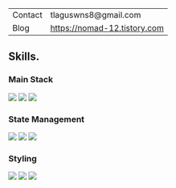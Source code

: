 
<div align="left">
<table>
<tr><td>Contact</td><td>tlaguswns8@gmail.com</td></tr>
<tr><td>Blog</td><td><a href="https://nomad-12.tistory.com">https://nomad-12.tistory.com</a></td></tr>
</table>
</div>
   
## Skills.

  
 <h3>Main Stack</h3>
 <img src="https://img.shields.io/badge/TypeScript-3178C6?style=flat&logo=TypeScript&logoColor=white"/>
 <img src="https://img.shields.io/badge/Next.js-000000?style=flat-square&logo=Next.js&logoColor=white"/>
 <img src="https://img.shields.io/badge/React-61DAFB?style=flat&logo=React&logoColor=white"/>

   
 <h3>State Management</h3>
 <img src="https://img.shields.io/badge/Zustand-08B1AB?style=flat&logo=Zustand&logoColor=white"/>
 <img src="https://img.shields.io/badge/ReduxToolkit-764ABC?style=flat&logo=Redux&logoColor=white"/>  
 <img src="https://img.shields.io/badge/TanstackQuery-FF4154?style=flat&logo=ReactQuery&logoColor=white"/>  
   
 <h3>Styling</h3>
 <img src="https://img.shields.io/badge/StyledComponents-DB7093?style=flat&logo=styledcomponents&logoColor=white"/>
 <img src="https://img.shields.io/badge/Tailwind-06B6D4?style=flat&logo=Tailwindcss&logoColor=white"/>
 <img src="https://img.shields.io/badge/Sass-CC6699?style=flat&logo=Sass&logoColor=white"/>
 
<br><br>

</div>
